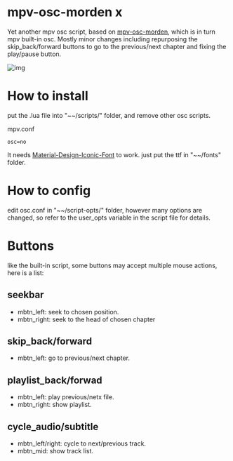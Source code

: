 # mpv-osc-morden x
Yet another mpv osc script, based on [mpv-osc-morden](https://github.com/maoiscat/mpv-osc-morden/), which is in turn mpv built-in osc.
Mostly minor changes including repurposing the skip_back/forward buttons to go to the previous/next chapter and fixing the play/pause button.

![img](https://github.com/cyl0/mpv-osc-morden-x/blob/main/preview.png)

# How to install

put the .lua file into "\~\~/scripts/" folder, and remove other osc scripts.

mpv.conf

```
osc=no
```

It needs [Material-Design-Iconic-Font](https://zavoloklom.github.io/material-design-iconic-font/) to work. just put the ttf in "\~\~/fonts" folder.

# How to config

edit osc.conf in "\~\~/script-opts/" folder, however many options are changed, so refer to the user_opts variable in the script file for details.

# Buttons

like the built-in script, some buttons may accept multiple mouse actions, here is a list:

## seekbar
* mbtn_left: seek to chosen position.
* mbtn_right: seek to the head of chosen chapter
## skip_back/forward
* mbtn_left: go to previous/next chapter.
## playlist_back/forwad
* mbtn_left: play previous/netx file.
* mbtn_right: show playlist.
## cycle_audio/subtitle
* mbtn_left/right: cycle to next/previous track.
* mbtn_mid: show track list.

